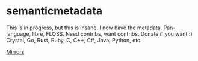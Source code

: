 # semanticmetadata
This is in progress, but this is insane. I now have the metadata. Pan-language, libre, FLOSS. Need contribs, want contribs. Donate if you want :) Crystal, Go, Rust, Ruby, C, C++, C#, Java, Python, etc.

<a href="http://ethicify.online/improve_the_world">Mirrors</a>

